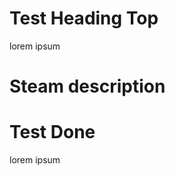 # Test Heading Top

lorem ipsum

# Steam description

[//]: # (start)

[//]: # (stop)

# Test Done

lorem ipsum
